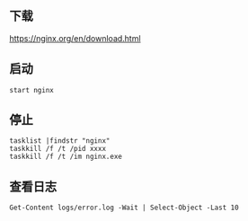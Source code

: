 
## 下载
https://nginx.org/en/download.html

## 启动

```shell
start nginx
```
## 停止

```shell
tasklist |findstr "nginx"
taskkill /f /t /pid xxxx
taskkill /f /t /im nginx.exe
```

## 查看日志

```shell
Get-Content logs/error.log -Wait | Select-Object -Last 10
```

